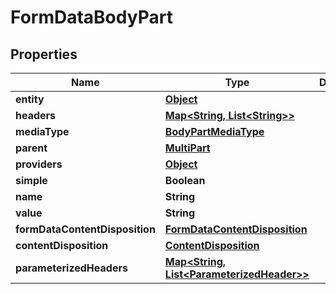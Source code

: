 

# FormDataBodyPart

## Properties

Name | Type | Description | Notes
------------ | ------------- | ------------- | -------------
**entity** | [**Object**](.md) |  |  [optional]
**headers** | [**Map&lt;String, List&lt;String&gt;&gt;**](List.md) |  |  [optional]
**mediaType** | [**BodyPartMediaType**](BodyPartMediaType.md) |  |  [optional]
**parent** | [**MultiPart**](MultiPart.md) |  |  [optional]
**providers** | [**Object**](.md) |  |  [optional]
**simple** | **Boolean** |  |  [optional]
**name** | **String** |  |  [optional]
**value** | **String** |  |  [optional]
**formDataContentDisposition** | [**FormDataContentDisposition**](FormDataContentDisposition.md) |  |  [optional]
**contentDisposition** | [**ContentDisposition**](ContentDisposition.md) |  |  [optional]
**parameterizedHeaders** | [**Map&lt;String, List&lt;ParameterizedHeader&gt;&gt;**](List.md) |  |  [optional]



